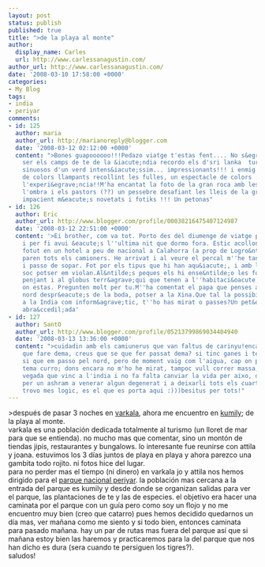 ```yaml
---
layout: post
status: publish
published: true
title: ">de la playa al monte"
author:
  display_name: Carles
  url: http://www.carlessanagustin.com/
author_url: http://www.carlessanagustin.com/
date: '2008-03-10 17:58:00 +0000'
categories:
- My Blog
tags:
- india
- periyar
comments:
- id: 125
  author: maria
  author_url: http://marianoreply@blogger.com
  date: '2008-03-12 02:12:00 +0000'
  content: ">Bones guapoooooo!!!Pedazo viatge t'estas fent.... No s&egrave; com deuen
    ser els camps de te de la &iacute;ndia recordo els d'sri lanka  turons i turons
    sinuosos d'un verd intens&iacute;ssim... impressionants!!! i enmig les dones vestides
    de colors llampants recollint les fulles, un espectacle de colors :) ja explicaras
    l'experi&egrave;ncia!!M'ha encantat la foto de la gran roca amb les cabretes a
    l'ombra i els pastors (??) un pessebre desafiant les lleis de la gravetat :)Esperant
    impacient m&eacute;s novetats i fotiks !!! Un petonas"
- id: 126
  author: Eric
  author_url: http://www.blogger.com/profile/00038216475407124987
  date: '2008-03-12 22:51:00 +0000'
  content: '>Ei brother, com va tot. Porto des del diumenge de viatge pel nord d''Espanya
    i per fi avui &eacute;s l''ultima nit que dormo fora. Estic acollonit, m''han
    fotut en un hotel a peu de nacional a Calahorra (a prop de Logro&ntilde;o), on
    paren tots els camioners. He arrivat i al veure el percal m''he tancat a l''habitaci&oacute;
    i passo de sopar. Fot por els tipus que hi han aqu&iacute;, i amb lo "mona" que
    soc potser em violan.Al&ntilde;s peques els hi ense&ntilde;o les fotos que vas
    penjant i al globus terr&agrave;qui que tenen a l''habitaci&oacute; els indico
    on estas. Pregunten molt per tu.M''ha comentat el papa que penses anar cap al
    nord despr&eacute;s de la boda, potser a la Xina.Que tal la possibilitat de currar
    a la India com inform&agrave;tic, t''ho has mirat o passes?Un pet&oacute; i una
    abra&ccedil;ada'
- id: 127
  author: SantO
  author_url: http://www.blogger.com/profile/05213799869034404940
  date: '2008-03-13 13:36:00 +0000'
  content: ">cuidadin amb els camiunerus que van faltus de carinyu!encara no se ni
    que fare dema, creus que se que fer passat dema? si tinc ganes i temps putser
    si que em passo pel nord, pero de moment vaig com l'aigua, cap on porta la corrent.pel
    tema curro; dons encara no m'ho he mirat, tampoc vull correr massa, es la primera
    vegada que vinc a l'india i no fa falta canviar la vida per aixo, oi? em pasare
    per un ashram a venerar algun degenerat i a deixarli tots els cuartos, aixo ho
    trovo mes logic, es el que es porta aqui :)))besitus per tots!"
---
```

<p>>despu&eacute;s de pasar 3 noches en <a href="http://en.wikipedia.org/wiki/Varkala">varkala</a>, ahora me encuentro en <a href="http://en.wikipedia.org/wiki/Kumily">kumily</a>; de la playa al monte.<br />varkala es una poblaci&oacute;n dedicada totalmente al turismo (un lloret de mar para que se entienda). no mucho mas que comentar, sino un mont&oacute;n de tiendas jipis, restaurantes y bungalows. lo interesante fue reunirse con attila y joana. estuvimos los 3 d&iacute;as juntos de playa en playa y ahora parezco una gambita todo rojito. ni fotos hice del lugar.<br />para no perder mas el tiempo (ni dinero) en varkala jo y attila nos hemos dirigido para el <a href="http://en.wikipedia.org/wiki/Periyar_Tiger_Reserve">parque nacional periyar</a>. la poblaci&oacute;n mas cercana a la entrada del parque es kumily y desde donde se organizan salidas para ver el parque, las plantaciones de te y las de especies. el objetivo era hacer una caminata por el parque con un gu&iacute;a pero como soy un flojo y no me encuentro muy bien (creo que catarro) pues hemos decidido quedarnos un d&iacute;a mas, ver ma&ntilde;ana como me siento y si todo bien, entonces caminata para pasado ma&ntilde;ana. hay un par de rutas mas fuera del parque as&iacute; que si ma&ntilde;ana estoy bien las haremos y practicaremos para la del parque que nos han dicho es dura (sera cuando te persiguen los tigres?).<br />saludos!</p>
